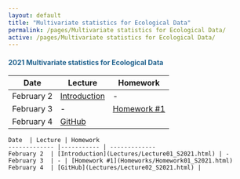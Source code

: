 ```yaml
---
layout: default
title: "Multivariate statistics for Ecological Data"
permalink: /pages/Multivariate statistics for Ecological Data/
active: /pages/Multivariate statistics for Ecological Data/
---
```


<div class="container">
    <div class="row">
        <div class="col-md-6">
            <h4 class="header-light regular-pad"><font color='1F618D'><b>2021 Multivariate statistics for Ecological Data</b></font></h4>
    </div> 
        </div> 
</div>


Date  | Lecture | Homework
------------- |----------- | -------------
February 2  | [Introduction](Lectures/Lecture01_S2021.html) | -  
February 3  | - | [Homework #1](Homeworks/Homework01_S2021.html)             
February 4  | [GitHub](Lectures/Lecture02_S2021.html) | 


<div class="container">

```{r}
Date  | Lecture | Homework
------------- |----------- | -------------
February 2  | [Introduction](Lectures/Lecture01_S2021.html) | -  
February 3  | - | [Homework #1](Homeworks/Homework01_S2021.html)             
February 4  | [GitHub](Lectures/Lecture02_S2021.html) | 

```
</div> 

